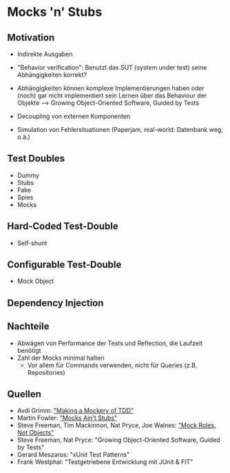 Mocks 'n' Stubs
===============

Motivation
----------
 * Indirekte Ausgaben
 * "Behavior verification": Benutzt das SUT (system under test) seine Abhängigkeiten korrekt?
 * Abhängigkeiten können komplexe Implementierungen haben oder (noch) gar nicht implementiert sein
   Lernen über das Behaviour der Objekte
   --> Growing Object-Oriented Software, Guided by Tests

 * Decoupling von externen Komponenten
 * Simulation von Fehlersituationen (Paperjam, real-world: Datenbank weg, o.ä.)


Test Doubles
------------
 * Dummy
 * Stubs
 * Fake
 * Spies
 * Mocks

Hard-Coded Test-Double
----------------------
 * Self-shunt

Configurable Test-Double
------------------------
 * Mock Object

Dependency Injection
--------------------

Nachteile
---------
 * Abwägen von Performance der Tests und Reflection, die Laufzeit benötigt
 * Zahl der Mocks minimal halten
    * Vor allem für Commands verwenden, nicht für Queries (z.B. Repositories)


Quellen
-------

 * Avdi Grimm: ["Making a Mockery of TDD"](http://devblog.avdi.org/2011/09/06/making-a-mockery-of-tdd/)
 * Martin Fowler: ["Mocks Ain't Stubs"](http://martinfowler.com/articles/mocksArentStubs.html)
 * Steve Freeman, Tim Mackinnon, Nat Pryce, Joe Walnes: ["Mock Roles, Not Objects"](http://static.mockobjects.com/files/mockrolesnotobjects.pdf)
 * Steve Freeman, Nat Pryce: "Growing Object-Oriented Software, Guided by Tests"
 * Gerard Meszaros: "xUnit Test Patterns"
 * Frank Westphal: "Testgetriebene Entwicklung mit JUnit & FIT"